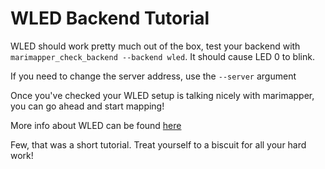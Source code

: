 # WLED Backend Tutorial

WLED should work pretty much out of the box, test your backend with `marimapper_check_backend --backend wled`. It should cause LED 0 to blink.

If you need to change the server address, use the `--server` argument

Once you've checked your WLED setup is talking nicely with marimapper, you can go ahead and start mapping!

More info about WLED can be found [here](https://kno.wled.ge/)

Few, that was a short tutorial. Treat yourself to a biscuit for all your hard work!